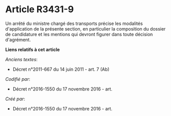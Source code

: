 # Article R3431-9

Un arrêté du ministre chargé des transports précise les modalités d'application de la présente section, en particulier la
composition du dossier de candidature et les mentions qui devront figurer dans toute décision d'agrément.

**Liens relatifs à cet article**

_Anciens textes_:

  - Décret n°2011-667 du 14 juin 2011 - art. 7 (Ab)

_Codifié par_:

  - Décret n°2016-1550 du 17 novembre 2016 - art.

_Créé par_:

  - Décret n°2016-1550 du 17 novembre 2016 - art.
